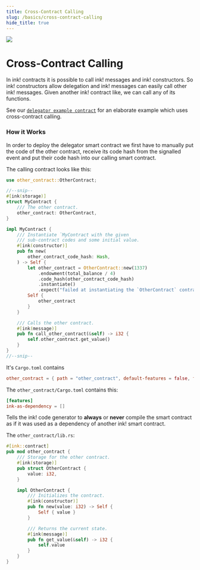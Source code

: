 ```yaml
---
title: Cross-Contract Calling
slug: /basics/cross-contract-calling
hide_title: true
---
```


<img src="/img/title/cross-contract.svg" className="titlePic" />

# Cross-Contract Calling

In ink! contracts it is possible to call ink! messages and ink! constructors. So ink! constructors allow
delegation and ink! messages can easily call other ink! messages.
Given another ink! contract like, we can call any of its functions.

See our [`delegator example contract`](https://github.com/paritytech/ink-examples/blob/main/delegator/lib.rs) 
for an elaborate example which uses cross-contract calling.

### How it Works

In order to deploy the delegator smart contract we first
have to manually put the code of the other contract, receive
its code hash from the signalled event and put their code hash
into our calling smart contract.

The calling contract looks like this:

```rust
use other_contract::OtherContract;

//--snip--
#[ink(storage)]
struct MyContract {
    /// The other contract.
    other_contract: OtherContract,
}

impl MyContract {
    /// Instantiate `MyContract with the given
    /// sub-contract codes and some initial value.
    #[ink(constructor)]
    pub fn new(
        other_contract_code_hash: Hash,
    ) -> Self {
        let other_contract = OtherContract::new(1337)
            .endowment(total_balance / 4)
            .code_hash(other_contract_code_hash)
            .instantiate()
            .expect("failed at instantiating the `OtherContract` contract");
        Self {
            other_contract
        }
    }

    /// Calls the other contract.
    #[ink(message)]
    pub fn call_other_contract(&self) -> i32 {
        self.other_contract.get_value()
    }
}
//--snip--
```

It's `Cargo.toml` contains
```toml
other_contract = { path = "other_contract", default-features = false, features = ["ink-as-dependency"] }
```

The `other_contract/Cargo.toml` contains this:

```toml
[features]
ink-as-dependency = []
```

Tells the ink! code generator to **always** or **never**
compile the smart contract as if it was used as a dependency of another ink!
smart contract.

The `other_contract/lib.rs`:

```rust
#[ink::contract]
pub mod other_contract {
    /// Storage for the other contract.
    #[ink(storage)]
    pub struct OtherContract {
        value: i32,
    }

    impl OtherContract {
        /// Initializes the contract.
        #[ink(constructor)]
        pub fn new(value: i32) -> Self {
            Self { value }
        }

        /// Returns the current state.
        #[ink(message)]
        pub fn get_value(&self) -> i32 {
            self.value
        }
    }
}
```
